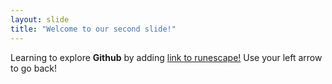 ```yaml
---
layout: slide
title: "Welcome to our second slide!"
---
```

Learning to explore **Github** by adding [link to runescape!](www.runescape.com)
Use your left arrow to go back!
